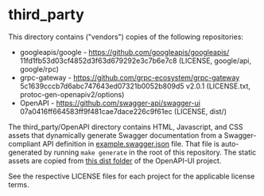 # third_party
This directory contains ("vendors") copies of the following repositories:

* googleapis/google - https://github.com/googleapis/googleapis/ 11fd1fb53d03cf4852d3f63d679292e3c7b6e7c8 (LICENSE, google/api, google/rpc)
* grpc-gateway - https://github.com/grpc-ecosystem/grpc-gateway 5c1639cccb7d6abc747643ed07321b0052b809d5 v2.0.1 (LICENSE.txt, protoc-gen-openapiv2/options)
* OpenAPI - https://github.com/swagger-api/swagger-ui 07a0416ff664583ff9f481cae7dace226c9f61ec (LICENSE, dist/)

The third_party/OpenAPI directory contains HTML, Javascript, and CSS assets that dynamically generate Swagger documentation from a Swagger-compliant API definition in [example.swagger.json](./example.swagger.json) file. That file is auto-generated by running `make generate` in the root of this repository. The static assets are copied from [this dist folder](https://github.com/swagger-api/swagger-ui/tree/master/dist) of the OpenAPI-UI project.

See the respective LICENSE files for each project for the applicable license terms.
